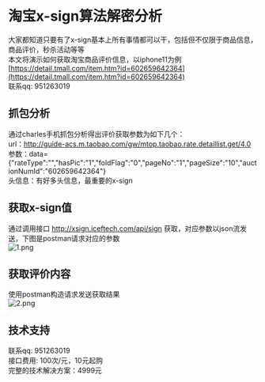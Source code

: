 # 淘宝x-sign算法解密分析

大家都知道只要有了x-sign基本上所有事情都可以干，包括但不仅限于商品信息，商品评价，秒杀活动等等  
本文将演示如何获取淘宝商品评价信息，以iphone11为例 [https://detail.tmall.com/item.htm?id=602659642364](https://detail.tmall.com/item.htm?id=602659642364)   
联系qq: 951263019

## 抓包分析
通过charles手机抓包分析得出评价获取参数为如下几个：  
url：http://guide-acs.m.taobao.com/gw/mtop.taobao.rate.detaillist.get/4.0  
参数：data={"rateType":"","hasPic":"1","foldFlag":"0","pageNo":"1","pageSize":"10","auctionNumId":"602659642364"}  
头信息：有好多头信息，最重要的x-sign  

## 获取x-sign值
通过调用接口 http://xsign.iceftech.com/api/sign 获取，对应参数以json流发送，下图是postman请求对应的参数  
![1.png](https://upload-images.jianshu.io/upload_images/9203913-c4458576f9e9acda.png?imageMogr2/auto-orient/strip%7CimageView2/2/w/1240)

## 获取评价内容
使用postman构造请求发送获取结果  
![2.png](https://upload-images.jianshu.io/upload_images/9203913-c2b698b5821bfca1.png?imageMogr2/auto-orient/strip%7CimageView2/2/w/1240)

## 技术支持
联系qq: 951263019  
接口费用: 100次/元，10元起购  
完整的技术解决方案：4999元  
